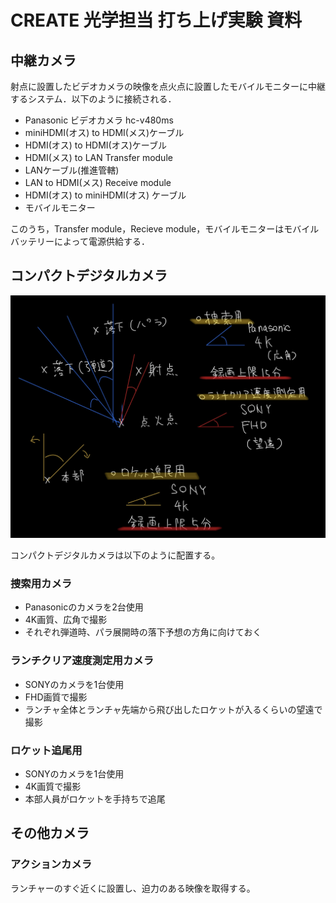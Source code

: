 # CREATE 光学担当 打ち上げ実験 資料

## 中継カメラ
射点に設置したビデオカメラの映像を点火点に設置したモバイルモニターに中継するシステム．以下のように接続される．

 - Panasonic ビデオカメラ hc-v480ms
 - miniHDMI(オス) to HDMI(メス)ケーブル
 - HDMI(オス) to HDMI(オス)ケーブル
 - HDMI(メス) to LAN Transfer module
 - LANケーブル(推進管轄)
 - LAN to HDMI(メス) Receive module
 - HDMI(オス) to miniHDMI(オス) ケーブル
 - モバイルモニター

このうち，Transfer module，Recieve module，モバイルモニターはモバイルバッテリーによって電源供給する．

## コンパクトデジタルカメラ

![コンパクトデジタルカメラ配置図](/fig/61jCompactCameras.jpeg)

コンパクトデジタルカメラは以下のように配置する。

### 捜索用カメラ

 - Panasonicのカメラを2台使用
 - 4K画質、広角で撮影
 - それぞれ弾道時、パラ展開時の落下予想の方角に向けておく

### ランチクリア速度測定用カメラ
 - SONYのカメラを1台使用
 - FHD画質で撮影
 - ランチャ全体とランチャ先端から飛び出したロケットが入るくらいの望遠で撮影

### ロケット追尾用
 - SONYのカメラを1台使用
 - 4K画質で撮影
 - 本部人員がロケットを手持ちで追尾

## その他カメラ

### アクションカメラ
ランチャーのすぐ近くに設置し、迫力のある映像を取得する。

